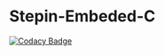 # Stepin-Embeded-C

[![Codacy Badge](https://api.codacy.com/project/badge/Grade/ec6df2bc6b8c41a5a9f61406102e4d00)](https://app.codacy.com/gh/PrakashReddyPadala/Stepin-Embeded-C?utm_source=github.com&utm_medium=referral&utm_content=PrakashReddyPadala/Stepin-Embeded-C&utm_campaign=Badge_Grade_Settings)